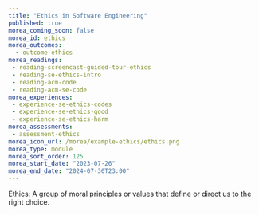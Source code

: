 ```yaml
---
title: "Ethics in Software Engineering"
published: true
morea_coming_soon: false
morea_id: ethics
morea_outcomes:
  - outcome-ethics
morea_readings:
 - reading-screencast-guided-tour-ethics
 - reading-se-ethics-intro
 - reading-acm-code
 - reading-acm-se-code
morea_experiences:
 - experience-se-ethics-codes
 - experience-se-ethics-good
 - experience-se-ethics-harm
morea_assessments:
 - assessment-ethics
morea_icon_url: /morea/example-ethics/ethics.png
morea_type: module
morea_sort_order: 125
morea_start_date: "2023-07-26"
morea_end_date: "2024-07-30T23:00"
---
```


Ethics: A group of moral principles or values that define or direct us to the right choice.
